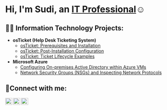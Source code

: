 <h1>Hi, I'm Sudi, an <a href="https://linkedin.com/in/Josh">IT Professional</a>☺</h1>

<h2>👨‍💻 Information Technology Projects:</h2>

- <b>osTicket (Help Desk Ticketing System)</b>
  - [osTicket: Prerequisites and Installation](https://github.com/suditaha/osticket-prereqs)
  - [osTicket: Post-Installation Configuration](https://github.com/suditaha/post-install-config)
  - [osTicket: Ticket Lifecycle Examples](https://github.com/suditaha/ticket-lifecycle)
- <b>Microsoft Azure</b>
  - [Configuring On-premises Active Directory within Azure VMs](https://github.com/suditaha/configure-ad)
  - [Network Security Groups (NSGs) and Inspecting Network Protocols](https://github.com/suditaha/azure-network-protocols)

<h2>🤳Connect with me:</h2>

[<img align="left" alt="Josh | Twitter" width="22px" src="https://cdn.jsdelivr.net/npm/simple-icons@v3/icons/twitter.svg" />][twitter]
[<img align="left" alt="Josh | LinkedIn" width="22px" src="https://cdn.jsdelivr.net/npm/simple-icons@v3/icons/linkedin.svg" />][linkedin]
[<img align="left" alt="Josh | Instagram" width="22px" src="https://cdn.jsdelivr.net/npm/simple-icons@v3/icons/instagram.svg" />][instagram]

[twitter]: https://twitter.com/Josh
[instagram]: https://www.instagram.com/Josh
[linkedin]: https://linkedin.com/in/Josh
